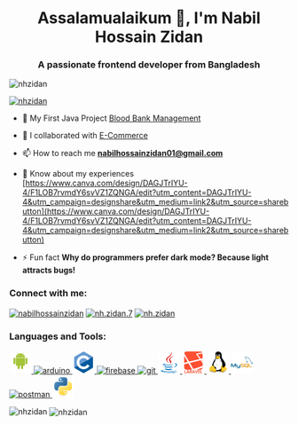 <h1 align="center">Assalamualaikum 👋, I'm Nabil Hossain Zidan</h1>
<h3 align="center">A passionate frontend developer from Bangladesh</h3>

<p align="left"> <img src="https://komarev.com/ghpvc/?username=nhzidan&label=Profile%20views&color=0e75b6&style=flat" alt="nhzidan" /> </p>

<p align="left"> <a href="https://github.com/ryo-ma/github-profile-trophy"><img src="https://github-profile-trophy.vercel.app/?username=nhzidan" alt="nhzidan" /></a> </p>

- 🔭 My First Java Project [Blood Bank Management](https://github.com/NHZidan/BloodBankManagement)

- 👯 I collaborated with [E-Commerce](https://github.com/NHZidan/E-Commerce)

- 📫 How to reach me **nabilhossainzidan01@gmail.com**

- 📄 Know about my experiences [https://www.canva.com/design/DAGJTrIYU-4/F1LOB7rvmdY6svVZ1ZQNGA/edit?utm_content=DAGJTrIYU-4&utm_campaign=designshare&utm_medium=link2&utm_source=sharebutton](https://www.canva.com/design/DAGJTrIYU-4/F1LOB7rvmdY6svVZ1ZQNGA/edit?utm_content=DAGJTrIYU-4&utm_campaign=designshare&utm_medium=link2&utm_source=sharebutton)

- ⚡ Fun fact **Why do programmers prefer dark mode? Because light attracts bugs!**

<h3 align="left">Connect with me:</h3>
<p align="left">
<a href="https://linkedin.com/in/nabilhossainzidan" target="blank"><img align="center" src="https://raw.githubusercontent.com/rahuldkjain/github-profile-readme-generator/master/src/images/icons/Social/linked-in-alt.svg" alt="nabilhossainzidan" height="30" width="40" /></a>
<a href="https://fb.com/nh.zidan.7" target="blank"><img align="center" src="https://raw.githubusercontent.com/rahuldkjain/github-profile-readme-generator/master/src/images/icons/Social/facebook.svg" alt="nh.zidan.7" height="30" width="40" /></a>
<a href="https://instagram.com/nh.zidan" target="blank"><img align="center" src="https://raw.githubusercontent.com/rahuldkjain/github-profile-readme-generator/master/src/images/icons/Social/instagram.svg" alt="nh.zidan" height="30" width="40" /></a>
</p>

<h3 align="left">Languages and Tools:</h3>
<p align="left"> <a href="https://developer.android.com" target="_blank" rel="noreferrer"> <img src="https://raw.githubusercontent.com/devicons/devicon/master/icons/android/android-original-wordmark.svg" alt="android" width="40" height="40"/> </a> <a href="https://www.arduino.cc/" target="_blank" rel="noreferrer"> <img src="https://cdn.worldvectorlogo.com/logos/arduino-1.svg" alt="arduino" width="40" height="40"/> </a> <a href="https://www.cprogramming.com/" target="_blank" rel="noreferrer"> <img src="https://raw.githubusercontent.com/devicons/devicon/master/icons/c/c-original.svg" alt="c" width="40" height="40"/> </a> <a href="https://firebase.google.com/" target="_blank" rel="noreferrer"> <img src="https://www.vectorlogo.zone/logos/firebase/firebase-icon.svg" alt="firebase" width="40" height="40"/> </a> <a href="https://git-scm.com/" target="_blank" rel="noreferrer"> <img src="https://www.vectorlogo.zone/logos/git-scm/git-scm-icon.svg" alt="git" width="40" height="40"/> </a> <a href="https://www.java.com" target="_blank" rel="noreferrer"> <img src="https://raw.githubusercontent.com/devicons/devicon/master/icons/java/java-original.svg" alt="java" width="40" height="40"/> </a> <a href="https://laravel.com/" target="_blank" rel="noreferrer"> <img src="https://raw.githubusercontent.com/devicons/devicon/master/icons/laravel/laravel-plain-wordmark.svg" alt="laravel" width="40" height="40"/> </a> <a href="https://www.linux.org/" target="_blank" rel="noreferrer"> <img src="https://raw.githubusercontent.com/devicons/devicon/master/icons/linux/linux-original.svg" alt="linux" width="40" height="40"/> </a> <a href="https://www.mysql.com/" target="_blank" rel="noreferrer"> <img src="https://raw.githubusercontent.com/devicons/devicon/master/icons/mysql/mysql-original-wordmark.svg" alt="mysql" width="40" height="40"/> </a> <a href="https://postman.com" target="_blank" rel="noreferrer"> <img src="https://www.vectorlogo.zone/logos/getpostman/getpostman-icon.svg" alt="postman" width="40" height="40"/> </a> <a href="https://www.python.org" target="_blank" rel="noreferrer"> <img src="https://raw.githubusercontent.com/devicons/devicon/master/icons/python/python-original.svg" alt="python" width="40" height="40"/> </a> </p>

<p><img align="left" src="https://github-readme-stats.vercel.app/api/top-langs?username=nhzidan&show_icons=true&locale=en&layout=compact" alt="nhzidan" /></p>

<p>&nbsp;<img align="center" src="https://github-readme-stats.vercel.app/api?username=nhzidan&show_icons=true&locale=en" alt="nhzidan" /></p>
